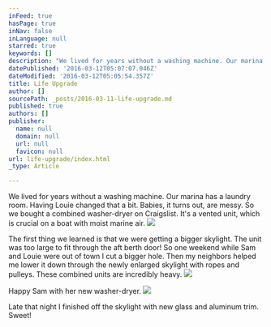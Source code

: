 ```yaml
---
inFeed: true
hasPage: true
inNav: false
inLanguage: null
starred: true
keywords: []
description: "We lived for years without a washing machine. Our marina has a laundry room. \_Having Louie changed that a bit. \_Babies, it turns out, are messy. \_So we bought a combined washer-dryer on Craigslist. \_It's a vented unit, which is crucial on a boat with moist marine air."
datePublished: '2016-03-12T05:07:07.046Z'
dateModified: '2016-03-12T05:05:54.357Z'
title: Life Upgrade
author: []
sourcePath: _posts/2016-03-11-life-upgrade.md
published: true
authors: []
publisher:
  name: null
  domain: null
  url: null
  favicon: null
url: life-upgrade/index.html
_type: Article

---
```

We lived for years without a washing machine. Our marina has a laundry room.  Having Louie changed that a bit.  Babies, it turns out, are messy.  So we bought a combined washer-dryer on Craigslist.  It's a vented unit, which is crucial on a boat with moist marine air.
![](https://the-grid-user-content.s3-us-west-2.amazonaws.com/98607738-c3ce-4882-8e73-559a0436b59b.jpg)

The first thing we learned is that we were getting a bigger skylight. The unit was too large to fit through the aft berth door! So one weekend while Sam and Louie were out of town I cut a bigger hole.  Then my neighbors helped me lower it down through the newly enlarged skylight with ropes and pulleys.  These combined units are incredibly heavy.
![](https://the-grid-user-content.s3-us-west-2.amazonaws.com/dbf547a8-f0e9-4cf3-828a-e45972d42931.jpg)

Happy Sam with her new washer-dryer.
![](https://the-grid-user-content.s3-us-west-2.amazonaws.com/18738586-71b3-4578-a964-00c8ffd8d84c.jpg)

Late that night I finished off the skylight with new glass and aluminum trim.  Sweet!
